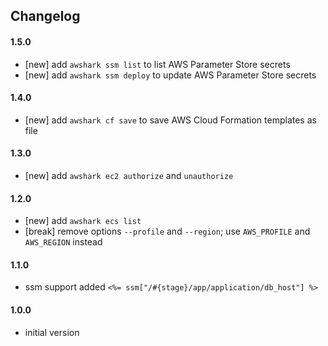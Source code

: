 ## Changelog

#### 1.5.0
- [new] add `awshark ssm list` to list AWS Parameter Store secrets
- [new] add `awshark ssm deploy` to update AWS Parameter Store secrets

#### 1.4.0
- [new] add `awshark cf save` to save AWS Cloud Formation templates as file

#### 1.3.0
- [new] add `awshark ec2 authorize` and `unauthorize`

#### 1.2.0
- [new] add `awshark ecs list`
- [break] remove options `--profile` and `--region`; use `AWS_PROFILE` and `AWS_REGION` instead

#### 1.1.0
- ssm support added `<%= ssm["/#{stage}/app/application/db_host"] %>`

#### 1.0.0
- initial version
